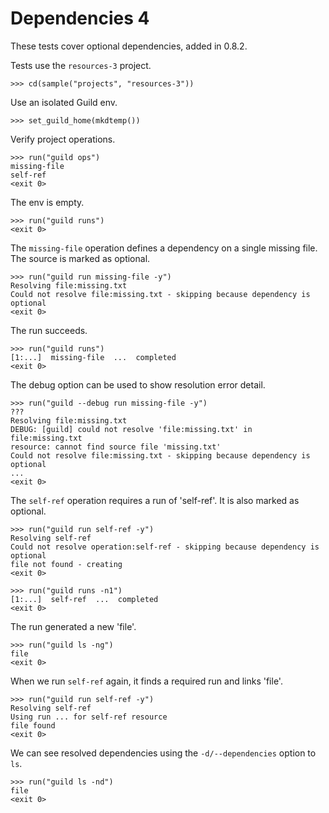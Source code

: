 # Dependencies 4

These tests cover optional dependencies, added in 0.8.2.

Tests use the `resources-3` project.

    >>> cd(sample("projects", "resources-3"))

Use an isolated Guild env.

    >>> set_guild_home(mkdtemp())

Verify project operations.

    >>> run("guild ops")
    missing-file
    self-ref
    <exit 0>

The env is empty.

    >>> run("guild runs")
    <exit 0>

The `missing-file` operation defines a dependency on a single missing file. The
source is marked as optional.

    >>> run("guild run missing-file -y")
    Resolving file:missing.txt
    Could not resolve file:missing.txt - skipping because dependency is optional
    <exit 0>

The run succeeds.

    >>> run("guild runs")
    [1:...]  missing-file  ...  completed
    <exit 0>

The debug option can be used to show resolution error detail.

    >>> run("guild --debug run missing-file -y")
    ???
    Resolving file:missing.txt
    DEBUG: [guild] could not resolve 'file:missing.txt' in file:missing.txt
    resource: cannot find source file 'missing.txt'
    Could not resolve file:missing.txt - skipping because dependency is optional
    ...
    <exit 0>

The `self-ref` operation requires a run of 'self-ref'. It is also marked as
optional.

    >>> run("guild run self-ref -y")
    Resolving self-ref
    Could not resolve operation:self-ref - skipping because dependency is optional
    file not found - creating
    <exit 0>

    >>> run("guild runs -n1")
    [1:...]  self-ref  ...  completed
    <exit 0>

The run generated a new 'file'.

    >>> run("guild ls -ng")
    file
    <exit 0>

When we run `self-ref` again, it finds a required run and links 'file'.

    >>> run("guild run self-ref -y")
    Resolving self-ref
    Using run ... for self-ref resource
    file found
    <exit 0>

We can see resolved dependencies using the `-d/--dependencies` option to `ls`.

    >>> run("guild ls -nd")
    file
    <exit 0>

